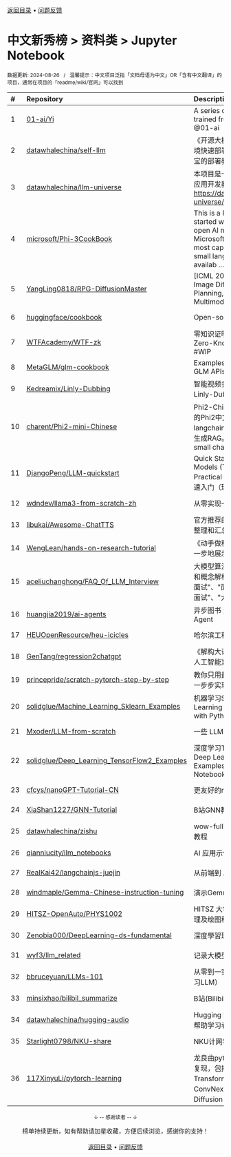 <a href="https://gitee.com/GrowingGit/GitHub-Chinese-Top-Charts#github中文排行榜">返回目录</a> • <a href="/content/docs/feedback.md">问题反馈</a>

# 中文新秀榜 > 资料类 > Jupyter Notebook
<sub>数据更新: 2024-08-26&nbsp;&nbsp;&nbsp;/&nbsp;&nbsp;&nbsp;温馨提示：中文项目泛指「文档母语为中文」OR「含有中文翻译」的项目，通常在项目的「readme/wiki/官网」可以找到</sub>

|#|Repository|Description|Stars|Updated|Created|
|:-|:-|:-|:-|:-|:-|
|1|[01-ai/Yi](https://github.com/01-ai/Yi)|A series of large language models trained from scratch by developers @01-ai|7564|2024-08-22|2023-11-03|
|2|[datawhalechina/self-llm](https://github.com/datawhalechina/self-llm)|《开源大模型食用指南》基于Linux环境快速部署开源大模型，更适合中国宝宝的部署教程|7451|2024-08-25|2023-11-16|
|3|[datawhalechina/llm-universe](https://github.com/datawhalechina/llm-universe)|本项目是一个面向小白开发者的大模型应用开发教程，在线阅读地址：https://datawhalechina.github.io/llm-universe/|4191|2024-08-12|2023-10-29|
|4|[microsoft/Phi-3CookBook](https://github.com/microsoft/Phi-3CookBook)|This is a Phi-3 book for getting started with Phi-3. Phi-3, a family of open AI models developed by Microsoft. Phi-3 models are the most capable and cost-effective small language models (SLMs) availab ...|2014|2024-08-22|2024-05-07|
|5|[YangLing0818/RPG-DiffusionMaster](https://github.com/YangLing0818/RPG-DiffusionMaster)|[ICML 2024] Mastering Text-to-Image Diffusion: Recaptioning, Planning, and Generating with Multimodal LLMs (PRG)|1633|2024-07-31|2024-01-22|
|6|[huggingface/cookbook](https://github.com/huggingface/cookbook)|Open-source AI cookbook|1572|2024-08-23|2023-11-24|
|7|[WTFAcademy/WTF-zk](https://github.com/WTFAcademy/WTF-zk)|零知识证明入门教程。Comprehensive Zero-Knowledge Proofs Tutorial. #zk #WIP|1448|2024-08-25|2023-11-29|
|8|[MetaGLM/glm-cookbook](https://github.com/MetaGLM/glm-cookbook)|Examples and guides for using the GLM APIs|701|2024-08-22|2024-01-22|
|9|[Kedreamix/Linly-Dubbing](https://github.com/Kedreamix/Linly-Dubbing)|智能视频多语言AI配音/翻译工具 - Linly-Dubbing — “AI赋能，语言无界”|591|2024-08-23|2024-08-08|
|10|[charent/Phi2-mini-Chinese](https://github.com/charent/Phi2-mini-Chinese)|Phi2-Chinese-0.2B 从0开始训练自己的Phi2中文小模型，支持接入langchain加载本地知识库做检索增强生成RAG。Training your own Phi2 small chat model from scratch.|459|2024-07-11|2023-12-22|
|11|[DjangoPeng/LLM-quickstart](https://github.com/DjangoPeng/LLM-quickstart)|Quick Start for Large Language Models (Theoretical Learning and Practical Fine-tuning) 大语言模型快速入门（理论学习与微调实战）|435|2024-07-09|2023-12-11|
|12|[wdndev/llama3-from-scratch-zh](https://github.com/wdndev/llama3-from-scratch-zh)|从零实现一个 llama3 中文版|391|2024-06-12|2024-05-23|
|13|[libukai/Awesome-ChatTTS](https://github.com/libukai/Awesome-ChatTTS)|官方推荐的 ChatTTS 最佳入门指南，整理和汇总了常见问题和相关资源|339|2024-06-19|2024-06-05|
|14|[WengLean/hands-on-research-tutorial](https://github.com/WengLean/hands-on-research-tutorial)|《动手做科研》面向科研初学者，一步一步地展示如何入门人工智能科研|161|2024-08-12|2024-05-07|
|15|[aceliuchanghong/FAQ_Of_LLM_Interview](https://github.com/aceliuchanghong/FAQ_Of_LLM_Interview)|大模型算法岗面试题(含答案):常见问题和概念解析 "大模型面试题"、"算法岗面试"、"面试常见问题"、"大模型算法面试"、"大模型应用基础"|158|2024-07-31|2024-03-13|
|16|[huangjia2019/ai-agents](https://github.com/huangjia2019/ai-agents)|异步图书 大模型应用开发 动手做AI Agent|131|2024-07-04|2024-05-10|
|17|[HEUOpenResource/heu-icicles](https://github.com/HEUOpenResource/heu-icicles)|哈尔滨工程大学课程攻略共享计划|129|2024-08-02|2024-04-13|
|18|[GenTang/regression2chatgpt](https://github.com/GenTang/regression2chatgpt)|《解构大语言模型：从线性回归到通用人工智能》配套代码|118|2024-08-22|2023-12-07|
|19|[princepride/scratch-pytorch-step-by-step](https://github.com/princepride/scratch-pytorch-step-by-step)|教你只用最基本的python语法和numpy一步步实现深度学习框架|116|2024-08-02|2024-01-02|
|20|[solidglue/Machine_Learning_Sklearn_Examples](https://github.com/solidglue/Machine_Learning_Sklearn_Examples)|机器学习Sklearn入门指南。Machine Learning Sklearn API and Examples with Python3 and Jupyter Notebook.|106|2024-05-20|2024-02-28|
|21|[Mxoder/LLM-from-scratch](https://github.com/Mxoder/LLM-from-scratch)|一些 LLM 方面的从零复现笔记|99|2024-06-09|2024-04-29|
|22|[solidglue/Deep_Learning_TensorFlow2_Examples](https://github.com/solidglue/Deep_Learning_TensorFlow2_Examples)|深度学习TensorFlow2入门指南。Deep Learning TensorFlow2  API and Examples with Python3 and Jupyter Notebook.|96|2024-05-20|2024-02-27|
|23|[cfcys/nanoGPT-Tutorial-CN](https://github.com/cfcys/nanoGPT-Tutorial-CN)|更友好的nanoGPT的中文教程|74|2024-05-17|2024-04-22|
|24|[XiaShan1227/GNN-Tutorial](https://github.com/XiaShan1227/GNN-Tutorial)|B站GNN教程资料|71|2024-04-11|2024-01-14|
|25|[datawhalechina/zishu](https://github.com/datawhalechina/zishu)|wow-fullstack，令人惊叹的全栈开发教程|63|2024-07-06|2023-12-28|
|26|[qianniucity/llm_notebooks](https://github.com/qianniucity/llm_notebooks)|AI 应用示例合集|54|2024-06-03|2024-04-25|
|27|[RealKai42/langchainjs-juejin](https://github.com/RealKai42/langchainjs-juejin)|从前端到 AI：langchain.js 入门和实战|45|2024-05-17|2024-04-25|
|28|[windmaple/Gemma-Chinese-instruction-tuning](https://github.com/windmaple/Gemma-Chinese-instruction-tuning)|演示Gemma中文指令微调的教程|43|2024-02-26|2024-02-25|
|29|[HITSZ-OpenAuto/PHYS1002](https://github.com/HITSZ-OpenAuto/PHYS1002)|HITSZ 大学物理实验 实验报告、数据处理及绘图程序等资料|42|2024-07-13|2023-10-02|
|30|[Zenobia000/DeepLearning-ds-fundamental](https://github.com/Zenobia000/DeepLearning-ds-fundamental)|深度學習理論程式大全|39|2024-07-25|2024-02-03|
|31|[wyf3/llm_related](https://github.com/wyf3/llm_related)|记录大模型相关的一些知识和方法|38|2024-08-10|2024-08-04|
|32|[bbruceyuan/LLMs-101](https://github.com/bbruceyuan/LLMs-101)|从零到一实现一个 miniLLM～（动手学习LLM）|37|2024-04-30|2023-10-06|
|33|[minsixhao/bilibil_summarize](https://github.com/minsixhao/bilibil_summarize)|B站(Bilibili)视频 AI总结摘要|28|2024-07-30|2024-02-25|
|34|[datawhalechina/hugging-audio](https://github.com/datawhalechina/hugging-audio)|Hugging Face Audio Course中文版，帮助学习者快速入门音频模态|28|2024-05-25|2023-12-18|
|35|[Starlight0798/NKU-share](https://github.com/Starlight0798/NKU-share)|NKU计网学院各个课程作业|25|2024-04-09|2023-12-23|
|36|[117XinyuLi/pytorch-learning](https://github.com/117XinyuLi/pytorch-learning)|龙良曲pytorch学习代码及一些模型的复现，包括Unet、Vision Transformer、Swim Transformer、ConvNext、YOLOv3、MAE、Diffusion model等|24|2024-03-01|2023-11-05|

<div align="center">
    <p><sub>↓ -- 感谢读者 -- ↓</sub></p>
    榜单持续更新，如有帮助请加星收藏，方便后续浏览，感谢你的支持！
</div>

<br/>

<div align="center"><a href="https://gitee.com/GrowingGit/GitHub-Chinese-Top-Charts#github中文排行榜">返回目录</a> • <a href="/content/docs/feedback.md">问题反馈</a></div>
